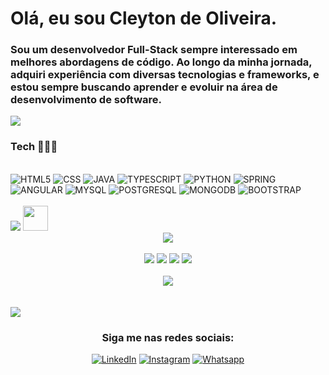 # Olá, eu sou Cleyton de Oliveira. 
    
### Sou um desenvolvedor Full-Stack sempre interessado em melhores abordagens de código. Ao longo da minha jornada, adquiri experiência com diversas tecnologias e frameworks, e estou sempre buscando aprender e evoluir na área de desenvolvimento de software.


<img src="https://user-images.githubusercontent.com/73097560/115834477-dbab4500-a447-11eb-908a-139a6edaec5c.gif">

 
### Tech 🧙🏾‍♂️
<div style="display : inline_block"> <br>
        <img src="https://img.shields.io/badge/HTML5-E34F26?style=for-the-badge&logo=html5&logoColor=white" alt="HTML5">
        <img src="https://img.shields.io/badge/CSS-239120?&style=for-the-badge&logo=css3&logoColor=white" alt="CSS">
        <img src="https://img.shields.io/badge/Java-ED8B00?style=for-the-badge&logo=openjdk&logoColor=white" alt="JAVA">
        <img src="https://img.shields.io/badge/TypeScript-007ACC?style=for-the-badge&logo=typescript&logoColor=white" alt="TYPESCRIPT">
        <img src="https://img.shields.io/badge/Python-3776AB?style=for-the-badge&logo=python&logoColor=white" alt="PYTHON">        	
        <img src="https://img.shields.io/badge/Spring-6DB33F?style=for-the-badge&logo=spring&logoColor=white" alt="SPRING">
        <img src="https://img.shields.io/badge/Angular-DD0031?style=for-the-badge&logo=angular&logoColor=white" alt="ANGULAR">
        <img src="https://img.shields.io/badge/MySQL-005C84?style=for-the-badge&logo=mysql&logoColor=white" alt="MYSQL">
        <img src="https://img.shields.io/badge/PostgreSQL-316192?style=for-the-badge&logo=postgresql&logoColor=white" alt="POSTGRESQL">
        <img src="https://img.shields.io/badge/MongoDB-4EA94B?style=for-the-badge&logo=mongodb&logoColor=white" alt="MONGODB">
        <img src="https://img.shields.io/badge/Bootstrap-563D7C?style=for-the-badge&logo=bootstrap&logoColor=white" alt="BOOTSTRAP">
</div>
<br>

<img src="https://user-images.githubusercontent.com/73097560/115834477-dbab4500-a447-11eb-908a-139a6edaec5c.gif">


<img src="https://media.giphy.com/media/iY8CRBdQXODJSCERIr/giphy.gif" width="40">
<div align="center">
 <img src="https://github-profile-summary-cards.vercel.app/api/cards/profile-details?username=cleytonorocha&theme=tokyonight&card_width=500px" /> <br><br>
 <img src="https://github-profile-summary-cards.vercel.app/api/cards/stats?username=cleytonorocha&theme=tokyonight&rank_icon=defaut&include_all_commits=true" />
 <img src="https://github-profile-summary-cards.vercel.app/api/cards/repos-per-language?username=cleytonorocha&theme=tokyonight&show_icons=true&hide_border=true&border_radius=10" />
 <img src="https://github-profile-summary-cards.vercel.app/api/cards/productive-time?username=cleytonorocha&theme=tokyonight&utcOffset=-3" />
 <img src="https://github-profile-summary-cards.vercel.app/api/cards/most-commit-language?username=cleytonorocha&theme=tokyonight"/><br><br>
 <img src="https://github-profile-trophy.vercel.app/?username=cleytonorocha&theme=algolia&column=6&row=1"/>
</div>
<br><br>
<img src="https://user-images.githubusercontent.com/73097560/115834477-dbab4500-a447-11eb-908a-139a6edaec5c.gif"><br>

<div align="center">

### Siga me nas redes sociais:
[![LinkedIn](https://img.shields.io/badge/LinkedIn-0077B5?style=for-the-badge&logo=linkedin&logoColor=white)](https://www.linkedin.com/in/cleytonorocha/)
[![Instagram](https://img.shields.io/badge/Instagram-E4405F?style=for-the-badge&logo=instagram&logoColor=white)](https://www.instagram.com/cleyton_o_r)
[![Whatsapp](https://img.shields.io/badge/WhatsApp-25D366?style=for-the-badge&logo=whatsapp&logoColor=white)](https://api.whatsapp.com/send?phone=5531996709760)
</div>
